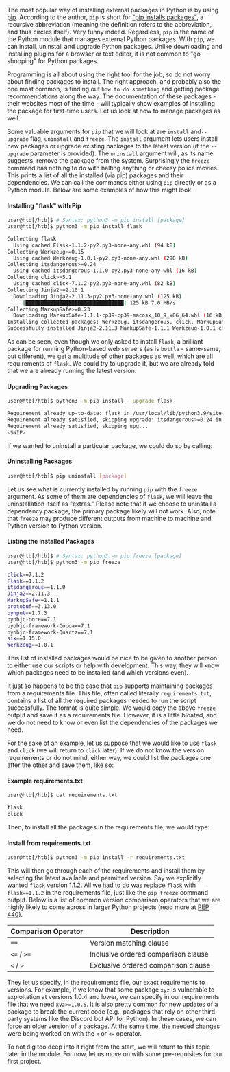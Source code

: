 The most popular way of installing external packages in Python is by using [pip](https://pip.pypa.io/en/stable/). According to the author, `pip` is short for ["pip installs packages"](https://ianbicking.org/blog/2008/10/pyinstall-is-dead-long-live-pip.html), a recursive abbreviation (meaning the definition refers to the abbreviation, and thus circles itself). Very funny indeed. Regardless, `pip` is the name of the Python module that manages external Python packages. With `pip`, we can install, uninstall and upgrade Python packages. Unlike downloading and installing plugins for a browser or text editor, it is not common to "go shopping" for Python packages.

Programming is all about using the right tool for the job, so do not worry about finding packages to install. The right approach, and probably also the one most common, is finding out `how to do something` and getting package recommendations along the way. The documentation of these packages - their websites most of the time - will typically show examples of installing the package for first-time users. Let us look at how to manage packages as well.

Some valuable arguments for `pip` that we will look at are `install` and`--upgrade` flag, `uninstall` and `freeze`. The `install` argument lets users install new packages or upgrade existing packages to the latest version (if the `--upgrade` parameter is provided). The `uninstall` argument will, as its name suggests, remove the package from the system. Surprisingly the `freeze` command has nothing to do with halting anything or cheesy police movies. This prints a list of all the installed (via pip) packages and their dependencies. We can call the commands either using `pip` directly or as a Python module. Below are some examples of how this might look.

#### Installing "flask" with Pip

```bash
user@htb[/htb]$ # Syntax: python3 -m pip install [package]
user@htb[/htb]$ python3 -m pip install flask

Collecting flask
  Using cached Flask-1.1.2-py2.py3-none-any.whl (94 kB)
Collecting Werkzeug>=0.15
  Using cached Werkzeug-1.0.1-py2.py3-none-any.whl (298 kB)
Collecting itsdangerous>=0.24
  Using cached itsdangerous-1.1.0-py2.py3-none-any.whl (16 kB)
Collecting click>=5.1
  Using cached click-7.1.2-py2.py3-none-any.whl (82 kB)
Collecting Jinja2>=2.10.1
  Downloading Jinja2-2.11.3-py2.py3-none-any.whl (125 kB)
     |████████████████████████████████| 125 kB 7.0 MB/s 
Collecting MarkupSafe>=0.23
  Downloading MarkupSafe-1.1.1-cp39-cp39-macosx_10_9_x86_64.whl (16 kB)
Installing collected packages: Werkzeug, itsdangerous, click, MarkupSafe, Jinja2, flask
Successfully installed Jinja2-2.11.3 MarkupSafe-1.1.1 Werkzeug-1.0.1 click-7.1.2 flask-1.1.2 itsdangerous-1.1.0
```

As can be seen, even though we only asked to install `flask`, a brilliant package for running Python-based web servers (as is `bottle` - same-same, but different), we get a multitude of other packages as well, which are all requirements of `flask`. We could try to upgrade it, but we are already told that we are already running the latest version.

#### Upgrading Packages

```bash
user@htb[/htb]$ python3 -m pip install --upgrade flask

Requirement already up-to-date: flask in /usr/local/lib/python3.9/site-packages (1.1.2)
Requirement already satisfied, skipping upgrade: itsdangerous>=0.24 in /usr/local/lib/python3.9/site-packages (from flask) (1.1.0)
Requirement already satisfied, skipping upg...
<SNIP>
```

If we wanted to uninstall a particular package, we could do so by calling:

#### Uninstalling Packages

```bash
user@htb[/htb]$ pip uninstall [package]
```

Let us see what is currently installed by running `pip` with the `freeze` argument. As some of them are dependencies of `flask`, we will leave the uninstallation itself as "extras." Please note that if we choose to uninstall a dependency package, the primary package likely will not work. Also, note that `freeze` may produce different outputs from machine to machine and Python version to Python version.

#### Listing the Installed Packages

```bash
user@htb[/htb]$ # Syntax: python3 -m pip freeze [package]
user@htb[/htb]$ python3 -m pip freeze

click==7.1.2
Flask==1.1.2
itsdangerous==1.1.0
Jinja2==2.11.3
MarkupSafe==1.1.1
protobuf==3.13.0
pynput==1.7.3
pyobjc-core==7.1
pyobjc-framework-Cocoa==7.1
pyobjc-framework-Quartz==7.1
six==1.15.0
Werkzeug==1.0.1
```

This list of installed packages would be nice to be given to another person to either use our scripts or help with development. This way, they will know which packages need to be installed (and which versions even).

It just so happens to be the case that `pip` supports maintaining packages from a requirements file. This file, often called literally `requirements.txt`, contains a list of all the required packages needed to run the script successfully. The format is quite simple. We would copy the above `freeze` output and save it as a requirements file. However, it is a little bloated, and we do not need to know or even list the dependencies of the packages we need.

For the sake of an example, let us suppose that we would like to use `flask` and `click` (we will return to `click` later). If we do not know the version requirements or do not mind, either way, we could list the packages one after the other and save them, like so:

#### Example requirements.txt

```bash
user@htb[/htb]$ cat requirements.txt

flask
click
```

Then, to install all the packages in the requirements file, we would type:

#### Install from requirements.txt

```bash
user@htb[/htb]$ python3 -m pip install -r requirements.txt
```

This will then go through each of the requirements and install them by selecting the latest available and permitted version. Say we explicitly wanted `flask` version 1.1.2. All we had to do was replace `flask` with `flask==1.1.2` in the requirements file, just like the `pip freeze` command output. Below is a list of common version comparison operators that we are highly likely to come across in larger Python projects (read more at [PEP 440](https://www.python.org/dev/peps/pep-0440/#version-specifiers)).

|**Comparison Operator**|**Description**|
|---|---|
|`==`|Version matching clause|
|`<=` / `>=`|Inclusive ordered comparison clause|
|`<` / `>`|Exclusive ordered comparison clause|

They let us specify, in the requirements file, our exact requirements to versions. For example, if we know that some package `xyz` is vulnerable to exploitation at versions 1.0.4 and lower, we can specify in our requirements file that we need `xyz>=1.0.5`. It is also pretty common for new updates of a package to break the current code (e.g., packages that rely on other third-party systems like the Discord bot API for Python). In these cases, we can force an older version of a package. At the same time, the needed changes were being worked on with the `<` or `<=` operator.

To not dig too deep into it right from the start, we will return to this topic later in the module. For now, let us move on with some pre-requisites for our first project.